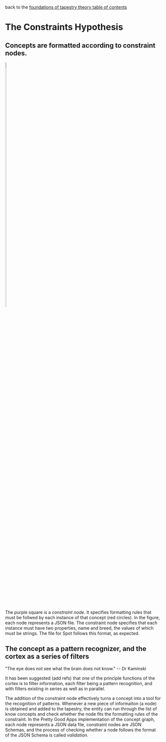 back to the [foundations of tapestry theory table of contents]()

The Constraints Hypothesis
=====

Concepts are formatted according to constraint nodes.
-----

<span style="display:inline-block" >
  <img
    align="top"
    width="45%"
    src="../../../images/aFormattedConcept.png"
  />
</span>

The purple square is a *constraint node*. It specifies formatting rules that must be follwed by each instance of that concept (red circles). In the figure, each node represents a JSON file. The constraint node specifies that each instance must have two properties, name and breed, the values of which must be strings. The file for Spot follows this format, as expected.

## The concept as a pattern recognizer, and the cortex as a series of filters

"The eye does not see what the brain does not know."
-- Dr Kaminski

It has been suggested (add refs) that one of the principle functions of the cortex is to filter information, each filter being a pattern recognition, and with filters existing in series as well as in parallel.

The addition of the constraint node effectively turns a concept into a tool for the recognition of patterns. Whenever a new piece of informaiton (a node) is obtained and added to the tapestry, the entity can run through the list of know concepts and check whether the node fits the formatting rules of the constraint. In the Pretty Good Apps implementation of the concept graph, each node represents a JSON data file, constraint nodes are JSON Schemas, and the process of checking whether a node follows the format of the JSON Schema is called *validation*.
